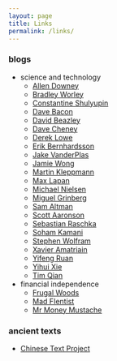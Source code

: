 ```yaml
---
layout: page
title: Links
permalink: /links/
---
```


### blogs

* science and technology
    * [Allen Downey](http://allendowney.blogspot.com/)
    * [Bradley Worley](http://geekysuavo.github.io/about.html)
    * [Constantine Shulyupin](http://makelinux.net/)
    * [Dave Bacon](http://dabacon.org/)
    * [David Beazley](https://www.dabeaz.com/index.html)
    * [Dave Cheney](https://dave.cheney.net)
    * [Derek Lowe](http://blogs.sciencemag.org/pipeline/)
    * [Erik Bernhardsson](https://erikbern.com/)
    * [Jake VanderPlas](https://jakevdp.github.io/)
    * [Jamie Wong](http://jamie-wong.com/)
    * [Martin Kleppmann](https://martin.kleppmann.com/)
    * [Max Lapan](https://medium.com/@shmuma)
    * [Michael Nielsen][nielsen]
    * [Miguel Grinberg](https://blog.miguelgrinberg.com/index)
    * [Sam Altman](http://blog.samaltman.com)
    * [Scott Aaronson](https://www.scottaaronson.com/blog/)
    * [Sebastian Raschka](https://sebastianraschka.com/blog/index.html)
    * [Soham Kamani](https://www.sohamkamani.com/blog)
    * [Stephen Wolfram](https://blog.stephenwolfram.com/)
    * [Xavier Amatriain](https://medium.com/@xamat)
    * [Yifeng Ruan](http://www.ruanyifeng.com/blog/)
    * [Yihui Xie](https://yihui.name/en/about/)
    * [Tim Qian](https://blog.t9t.io/)
* financial independence
    * [Frugal Woods](http://www.frugalwoods.com)
    * [Mad FIentist](https://www.madfientist.com/)
    * [Mr Money Mustache](http://www.mrmoneymustache.com)

### ancient texts

* [Chinese Text Project](http://ctext.org/)


[nielsen]: http://michaelnielsen.org/

